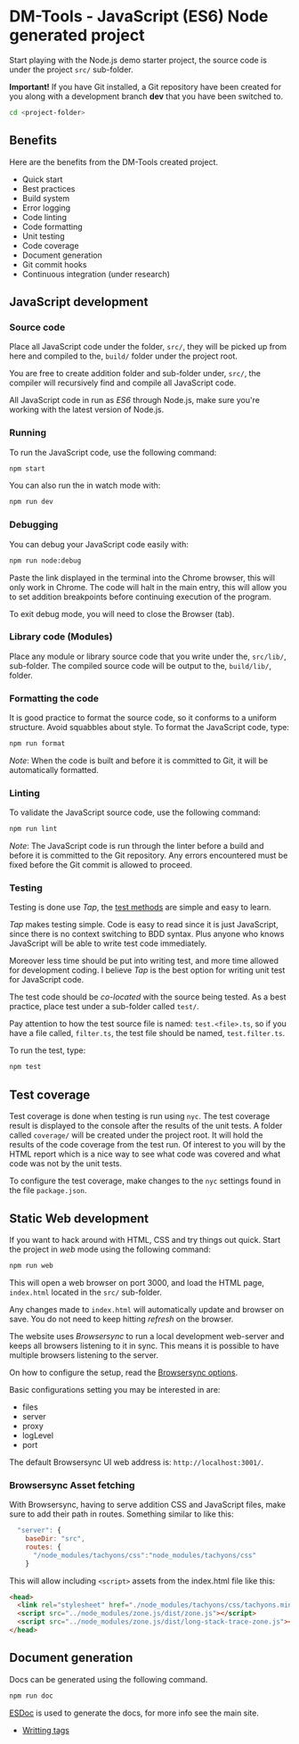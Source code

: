 # DM-Tools - JavaScript (ES6) Node generated project

Start playing with the Node.js demo starter project, the source code is under the project `src/` sub-folder.

**Important!** If you have Git installed, a Git repository have been created for you along with a development branch **dev** that you have been switched to.

```sh
cd <project-folder>
```

## Benefits

Here are the benefits from the DM-Tools created project.

* Quick start
* Best practices
* Build system
* Error logging
* Code linting
* Code formatting
* Unit testing
* Code coverage
* Document generation
* Git commit hooks
* Continuous integration (under research)

## JavaScript development

### Source code

Place all JavaScript code under the folder, `src/`, they will be picked up from here and compiled to the, `build/` folder under the project root.

You are free to create addition folder and sub-folder under, `src/`, the compiler will recursively find and compile all JavaScript code.

All JavaScript code in run as _ES6_ through Node.js, make sure you're working with the latest version of Node.js.

### Running

To run the JavaScript code, use the following command:

```sh
npm start
```

You can also run the in watch mode with:

```sh
npm run dev
```

### Debugging

You can debug your JavaScript code easily with:

```sh
npm run node:debug
```

Paste the link displayed in the terminal into the Chrome browser, this will only work in Chrome. The code will halt in the main entry, this will allow you to set addition breakpoints before continuing execution of the program.

To exit debug mode, you will need to close the Browser (tab).

### Library code (Modules)

Place any module or library source code that you write under the, `src/lib/`, sub-folder. The compiled source code will be output to the, `build/lib/`, folder.

### Formatting the code

It is good practice to format the source code, so it conforms to a uniform structure. Avoid squabbles about style. To format the JavaScript code, type:

```sh
npm run format
```

_Note_: When the code is built and before it is committed to Git, it will be automatically formatted.

### Linting

To validate the JavaScript source code, use the following command:

```sh
npm run lint
```

_Note_: The JavaScript code is run through the linter before a build and before it is committed to the Git repository. Any errors encountered must be fixed before the Git commit is allowed to proceed.

### Testing

Testing is done use _Tap_, the [test methods](http://localhost:3001/) are simple and easy to learn.

_Tap_ makes testing simple. Code is easy to read since it is just JavaScript, since there is no context switching to BDD syntax. Plus anyone who knows JavaScript will be able to write test code immediately.

Moreover less time should be put into writing test, and more time allowed for development coding. I believe _Tap_ is the best option for writing unit test for JavaScript code.

The test code should be _co-located_ with the source being tested. As a best practice, place test under a sub-folder called `test/`.

Pay attention to how the test source file is named: `test.<file>.ts`, so if you have a file called, `filter.ts`, the test file should be named, `test.filter.ts`.

To run the test, type:

```sh
npm test
```

## Test coverage

Test coverage is done when testing is run using `nyc`. The test coverage result is displayed to the console after the results of the unit tests. A folder called `coverage/` will be created under the project root. It will hold the results of the code coverage from the test run. Of interest to you will by the HTML report which is a nice way to see what code was covered and what code was not by the unit tests.

To configure the test coverage, make changes to the `nyc` settings found in the file `package.json`.

## Static Web development

If you want to hack around with HTML, CSS and try things out quick. Start the project in _web_ mode using the following command:

```sh
npm run web
```

This will open a web browser on port 3000, and load the HTML page, `index.html` located in the `src/` sub-folder.

Any changes made to `index.html` will automatically update and browser on save. You do not need to keep hitting _refresh_ on the browser.

The website uses _Browsersync_ to run a local development web-server and keeps all browsers listening to it in sync. This means it is possible to have multiple browsers listening to the server.

On how to configure the setup, read the [Browsersync options](https://browsersync.io/docs/options).

Basic configurations setting you may be interested in are:

* files
* server
* proxy
* logLevel
* port

The default Browsersync UI web address is: `http://localhost:3001/`.

### Browsersync Asset fetching

With Browsersync, having to serve addition CSS and JavaScript files, make sure to add their path in routes. Something similar to like this:

```js
  "server": {
    baseDir: "src",
    routes: {
      "/node_modules/tachyons/css":"node_modules/tachyons/css"
    }
```

This will allow including `<script>` assets from the index.html file like this:

```html
<head>
  <link rel="stylesheet" href="./node_modules/tachyons/css/tachyons.min.css">
  <script src="../node_modules/zone.js/dist/zone.js"></script>
  <script src="../node_modules/zone.js/dist/long-stack-trace-zone.js"></script>
</head>
```

## Document generation

Docs can be generated using the following command.

```sh
npm run doc
```

[ESDoc](https://esdoc.org/) is used to generate the docs, for more info see the main site.

* [Writting tags](https://esdoc.org/manual/tags.html)
